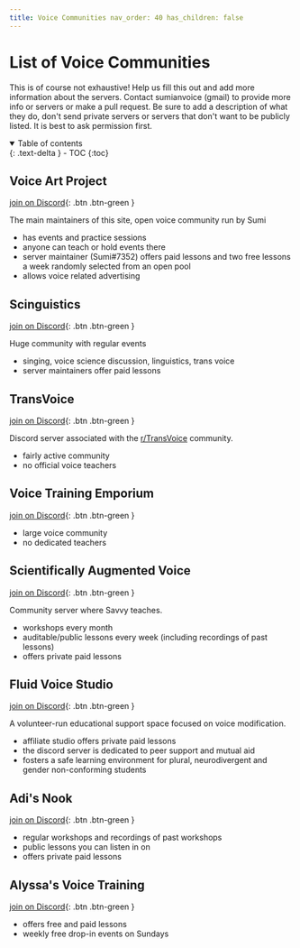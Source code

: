 ```yaml
---
title: Voice Communities nav_order: 40 has_children: false
---
```


# List of Voice Communities
This is of course not exhaustive! Help us fill this out and add more information
about the servers. Contact sumianvoice (gmail) to provide more info or servers
or make a pull request. Be sure to add a description of what they do, don't send
private servers or servers that don't want to be publicly listed. It is best to
ask permission first.

<details open markdown="block">
  <summary>
    Table of contents
  </summary>
{: .text-delta }
- TOC
{:toc}
</details>

## Voice Art Project
<span class="fs-2"> [join on Discord](https://discord.gg/ahc5hb9zSk){: .btn
.btn-green } </span>

The main maintainers of this site, open voice community run by Sumi
- has events and practice sessions
- anyone can teach or hold events there
- server maintainer (Sumi#7352) offers paid lessons and two free lessons a week
  randomly selected from an open pool
- allows voice related advertising

## Scinguistics
<span class="fs-2"> [join on Discord](https://discord.gg/w6Eb2tY){: .btn
.btn-green } </span>

Huge community with regular events
- singing, voice science discussion, linguistics, trans voice
- server maintainers offer paid lessons

## TransVoice
<span class="fs-2"> [join on Discord](https://discord.gg/xhh7meUzXp){: .btn
.btn-green } </span>

Discord server associated with the
[r/TransVoice](http://reddit.com/r/transvoice/) community.
- fairly active community
- no official voice teachers

## Voice Training Emporium
<span class="fs-2"> [join on Discord](https://discord.gg/TZwMeg57jR){: .btn
.btn-green } </span>

- large voice community
- no dedicated teachers

## Scientifically Augmented Voice
<span class="fs-2"> [join on Discord](https://discord.gg/dbwrQMV){: .btn
.btn-green } </span>

Community server where Savvy teaches.
- workshops every month
- auditable/public lessons every week (including recordings of past lessons)
- offers private paid lessons

## Fluid Voice Studio
<span class="fs-2"> [join on Discord](https://discord.gg/ThrvmTy24q){: .btn
.btn-green } </span>

A volunteer-run educational support space focused on voice modification.
- affiliate studio offers private paid lessons
- the discord server is dedicated to peer support and mutual aid
- fosters a safe learning environment for plural, neurodivergent and gender
  non-conforming students

## Adi's Nook
<span class="fs-2"> [join on Discord](https://discord.gg/GSvbGGp2eR){: .btn
.btn-green } </span>

- regular workshops and recordings of past workshops
- public lessons you can listen in on
- offers private paid lessons

## Alyssa's Voice Training
<span class="fs-2"> [join on Discord](https://discord.gg/KQFHYveFry){: .btn
.btn-green } </span>

- offers free and paid lessons
- weekly free drop-in events on Sundays

<!--  -->

